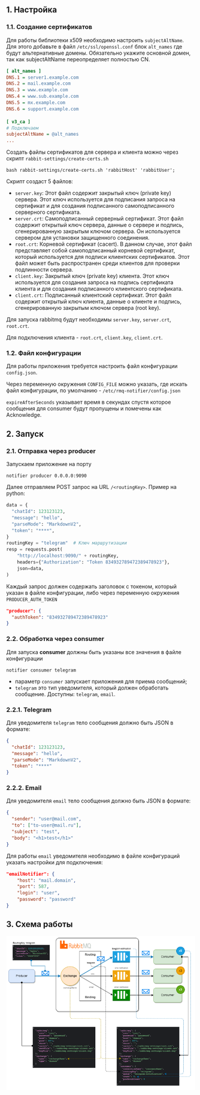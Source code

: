 ## 1. Настройка

### 1.1. Создание сертификатов


Для работы библиотеки x509 необходимо настроить `subjectAltName`. Для этого добавьте в файл `/etc/ssl/openssl.conf`
блок `alt_names` где будут альтернативные домены. Обязательно укажите основной домен, так как subjectAltName
переопределяет полностью CN.

```ini
[ alt_names ]
DNS.1 = server1.example.com
DNS.2 = mail.example.com
DNS.3 = www.example.com
DNS.4 = www.sub.example.com
DNS.5 = mx.example.com
DNS.6 = support.example.com

[ v3_ca ]
# Подключаем
subjectAltName = @alt_names
...
```

Создать файлы сертификатов для сервера и клиента можно через скрипт `rabbit-settings/create-certs.sh`

```shell
bash rabbit-settings/create-certs.sh 'rabbitHost' 'rabbitUser';
```

Скрипт создаст 5 файлов:

- `server.key`: Этот файл содержит закрытый ключ (private key) сервера. 
    Этот ключ используется для подписания запроса на сертификат и для создания подписанного
    самоподписанного серверного сертификата.
- `server.crt`: Самоподписанный серверный сертификат. Этот файл содержит открытый ключ сервера,
    данные о сервере и подпись, сгенерированную закрытым ключом сервера. Он используется 
    сервером для установки защищенного соединения.
- `root.crt`: Корневой сертификат (cacert). В данном случае, этот файл представляет
    собой самоподписанный корневой сертификат, который используется для подписи клиентских сертификатов.
    Этот файл может быть распространен среди клиентов для проверки подлинности сервера.
- `client.key`: Закрытый ключ (private key) клиента. Этот ключ используется для создания 
    запроса на подпись сертификата клиента и для создания подписанного клиентского сертификата.
- `client.crt`: Подписанный клиентский сертификат. Этот файл содержит открытый ключ клиента, 
    данные о клиенте и подпись, сгенерированную закрытым ключом сервера (root key).

Для запуска rabbitmq будут необходимы `server.key`, `server.crt`, `root.crt`.

Для подключения клиента - `root.crt`, `client.key`, `client.crt`.

### 1.2. Файл конфигурации

Для работы приложения требуется настроить файл конфигурации `config.json`.

Через переменную окружения `CONFIG_FILE` можно указать, где искать файл конфигурации,
по умолчанию - `/etc/rmq-notifier/config.json`

`expireAfterSeconds` указывает время в секундах спустя которое сообщения для consumer будут
пропущены и помечены как Acknowledge.


## 2. Запуск

### 2.1. Отправка через producer

Запускаем приложение на порту

```shell
notifier producer 0.0.0.0:9090
```

Далее отправляем POST запрос на URL `/<routingKey>`. Пример на python:

```python
data = { 
  "chatId": 123123123,
  "message": "hello",
  "parseMode": "MarkdownV2",
  "token": "****",
}
routingKey = "telegram"  # Ключ маршрутизации
resp = requests.post(
    "http://localhost:9090/" + routingKey,
    headers={"Authorization": "Token 834932789472389478923"},
    json=data,
)
```

Каждый запрос должен содержать заголовок с токеном, который указан в файле конфигурации,
либо через переменную окружения `PRODUCER_AUTH_TOKEN`
```json
"producer": {
  "authToken": "834932789472389478923"
}
```

### 2.2. Обработка через consumer

Для запуска **consumer** должны быть указаны все значения в файле конфигурации


```shell
notifier consumer telegram
```

- параметр `consumer` запускает приложения для приема сообщений;
- `telegram` это тип уведомителя, который должен обработать сообщение.
Доступны: `telegram`, `email`.

### 2.2.1. Telegram

Для уведомителя `telegram` тело сообщения должно быть JSON в формате:

```json
{ 
  "chatId": 123123123,
  "message": "hello", 
  "parseMode": "MarkdownV2",
  "token": "****"
}
```

### 2.2.2. Email

Для уведомителя `email` тело сообщения должно быть JSON в формате:

```json
{
  "sender": "user@mail.com",
  "to": ["to-user@mail.ru"],
  "subject": "test",
  "body": "<h1>test</h1>"
}
```

Для работы `email` уведомителя необходимо в файле конфигураций указать настройки для подключения:

```json
"emailNotifier": {
    "host": "mail.domain",
    "port": 587,
    "login": "user",
    "password": "password"
}
```

## 3. Схема работы

![schema.png](docs/img/schema.png)
